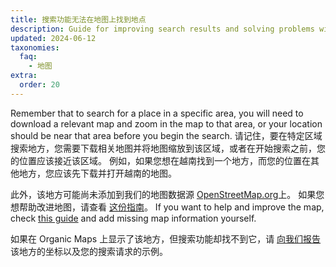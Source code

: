 ```yaml
---
title: 搜索功能无法在地图上找到地点
description: Guide for improving search results and solving problems with finding objects on the map
updated: 2024-06-12
taxonomies:
  faq:
    - 地图
extra:
  order: 20
---
```


Remember that to search for a place in a specific area, you will need to download a relevant map and zoom in the map to that area, or your location should be near that area before you begin the search. 请记住，要在特定区域搜索地方，您需要下载相关地图并将地图缩放到该区域，或者在开始搜索之前，您的位置应该接近该区域。 例如，如果您想在越南找到一个地方，而您的位置在其他地方，您应该先下载并打开越南的地图。

此外，该地方可能尚未添加到我们的地图数据源 [OpenStreetMap.org](https://www.openstreetmap.org)上。 如果您想帮助改进地图，请查看 [这份指南](https://wiki.openstreetmap.org/wiki/Contribute_map_data)。 If you want to help and improve the map, check [this guide](https://wiki.openstreetmap.org/wiki/Contribute_map_data) and add missing map information yourself.

如果在 Organic Maps 上显示了该地方，但搜索功能却找不到它，请 [向我们报告](mailto:support@organicmaps.app) 该地方的坐标以及您的搜索请求的示例。
